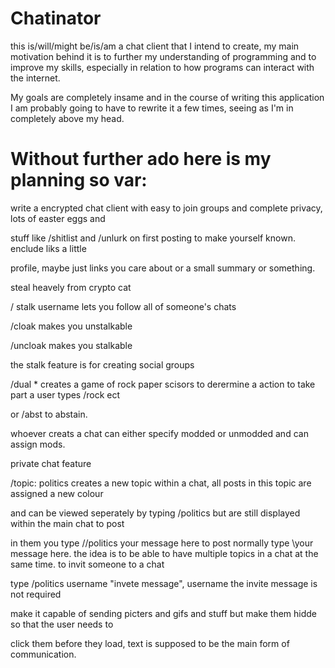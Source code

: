 Chatinator
==========

this is/will/might be/is/am a chat client that I intend to create, my main motivation behind it is to further my understanding of programming and to improve my skills, especially in relation to how programs can interact with the internet.

My goals are completely insame and in the course of writing this application I am probably going to have to rewrite it a few times, seeing as I'm in completely above my head.

Without further ado here is my planning so var:
===============================================


write a encrypted chat client with easy to join groups and complete privacy, lots of easter eggs and 

stuff like /shitlist and /unlurk on first posting to make yourself known. enclude liks a little 

profile, maybe just links you care about or a small summary or something.

steal heavely from crypto cat 

/ stalk username lets you follow all of someone's chats

/cloak makes you unstalkable

/uncloak makes you stalkable

the stalk feature is for creating social groups

/dual * creates a game of rock paper scisors to derermine a action to take part a user types /rock ect 

or /abst to abstain.

whoever creats a chat can either specify modded or unmodded and can assign mods.

private chat feature

/topic: politics creates a new topic within a chat, all posts in this topic are assigned a new colour 

and can be viewed seperately by typing /politics but are still displayed within the main chat to post 

in them you type //politics your message here to post normally type \your message here. 
the idea is to be able to have multiple topics in a chat at the same time. to invit someone to a chat 

type /politics username "invete message", username the invite message is not required 


make it capable of sending picters and gifs and stuff but make them hidde so that the user needs to 

click them before they load, text is supposed to be the main form of communication.
